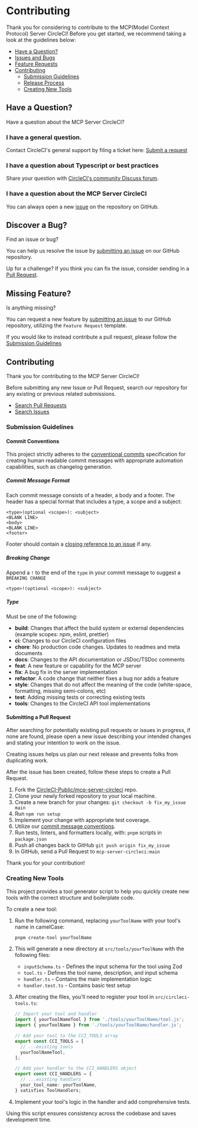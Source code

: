 # Contributing

Thank you for considering to contribute to the MCP(Model Context Protocol) Server CircleCI! Before you
get started, we recommend taking a look at the guidelines below:

- [Have a Question?](#question)
- [Issues and Bugs](#issue)
- [Feature Requests](#feature)
- [Contributing](#contribute)
  - [Submission Guidelines](#guidelines)
  - [Release Process](#release)
  - [Creating New Tools](#creating-tools)

## <a name="question"></a>Have a Question?

Have a question about the MCP Server CircleCI?

### I have a general question.

Contact CircleCI's general support by filing a ticket here:
[Submit a request](https://support.circleci.com/hc/en-us/requests/new)

### I have a question about Typescript or best practices

Share your question with
[CircleCI's community Discuss forum](https://discuss.circleci.com/).

### I have a question about the MCP Server CircleCI

You can always open a new [issue](https://github.com/CircleCI-Public/mcp-server-circleci/issues/new/choose) on the repository on GitHub.

## <a name="issue"></a>Discover a Bug?

Find an issue or bug?

You can help us resolve the issue by
[submitting an issue](https://github.com/CircleCI-Public/mcp-server-circleci/issues/new/choose)
on our GitHub repository.

Up for a challenge? If you think you can fix the issue, consider sending in a
[Pull Request](#pull).

## <a name="feature"></a>Missing Feature?

Is anything missing?

You can request a new feature by
[submitting an issue](https://github.com/CircleCI-Public/mcp-server-circleci/issues/new/choose)
to our GitHub repository, utilizing the `Feature Request` template.

If you would like to instead contribute a pull request, please follow the
[Submission Guidelines](#guidelines)

## <a name="contribute"></a>Contributing

Thank you for contributing to the MCP Server CircleCI!

Before submitting any new Issue or Pull Request, search our repository for any
existing or previous related submissions.

- [Search Pull Requests](https://github.com/CircleCI-Public/mcp-server-circleci/pulls?q=)
- [Search Issues](https://github.com/CircleCI-Public/mcp-server-circleci/issues?q=)

### <a name="guidelines"></a>Submission Guidelines

#### <a name="commit"></a>Commit Conventions

This project strictly adheres to the
[conventional commits](https://www.conventionalcommits.org/en/v1.0.0/)
specification for creating human readable commit messages with appropriate
automation capabilities, such as changelog generation.

##### Commit Message Format

Each commit message consists of a header, a body and a footer. The header has a
special format that includes a type, a scope and a subject:

```
<type>(optional <scope>): <subject>
<BLANK LINE>
<body>
<BLANK LINE>
<footer>
```

Footer should contain a
[closing reference to an issue](https://help.github.com/articles/closing-issues-via-commit-messages/)
if any.

##### Breaking Change

Append a `!` to the end of the `type` in your commit message to suggest a
`BREAKING CHANGE`

```
<type>!(optional <scope>): <subject>
```

##### Type

Must be one of the following:

- **build**: Changes that affect the build system or external dependencies
  (example scopes: npm, eslint, prettier)
- **ci**: Changes to our CircleCI configuration files
- **chore**: No production code changes. Updates to readmes and meta documents
- **docs**: Changes to the API documentation or JSDoc/TSDoc comments
- **feat**: A new feature or capability for the MCP server
- **fix**: A bug fix in the server implementation
- **refactor**: A code change that neither fixes a bug nor adds a feature
- **style**: Changes that do not affect the meaning of the code (white-space,
  formatting, missing semi-colons, etc)
- **test**: Adding missing tests or correcting existing tests
- **tools**: Changes to the CircleCI API tool implementations

#### <a name="pull"></a>Submitting a Pull Request

After searching for potentially existing pull requests or issues in progress, if
none are found, please open a new issue describing your intended changes and
stating your intention to work on the issue.

Creating issues helps us plan our next release and prevents folks from
duplicating work.

After the issue has been created, follow these steps to create a Pull Request.

1. Fork the
   [CircleCI-Public/mcp-server-circleci](https://github.com/CircleCI-Public/mcp-server-circleci)
   repo.
2. Clone your newly forked repository to your local machine.
3. Create a new branch for your changes: `git checkout -b fix_my_issue main`
4. Run `npm run setup`
5. Implement your change with appropriate test coverage.
6. Utilize our [commit message conventions](commit).
7. Run tests, linters, and formatters locally, with: `pnpm` scripts in `package.json`
8. Push all changes back to GitHub `git push origin fix_my_issue`
9. In GitHub, send a Pull Request to `mcp-server-circleci:main`

Thank you for your contribution!

### <a name="creating-tools"></a>Creating New Tools

This project provides a tool generator script to help you quickly create new tools with the correct structure and boilerplate code.

To create a new tool:

1. Run the following command, replacing `yourToolName` with your tool's name in camelCase:
   ```bash
   pnpm create-tool yourToolName
   ```

2. This will generate a new directory at `src/tools/yourToolName` with the following files:
   - `inputSchema.ts` - Defines the input schema for the tool using Zod
   - `tool.ts` - Defines the tool name, description, and input schema
   - `handler.ts` - Contains the main implementation logic
   - `handler.test.ts` - Contains basic test setup

3. After creating the files, you'll need to register your tool in `src/circleci-tools.ts`:
   ```typescript
   // Import your tool and handler
   import { yourToolNameTool } from './tools/yourToolName/tool.js';
   import { yourToolName } from './tools/yourToolName/handler.js';

   // Add your tool to the CCI_TOOLS array
   export const CCI_TOOLS = [
     // ...existing tools
     yourToolNameTool,
   ];

   // Add your handler to the CCI_HANDLERS object
   export const CCI_HANDLERS = {
     // ...existing handlers
     your_tool_name: yourToolName,
   } satisfies ToolHandlers;
   ```

4. Implement your tool's logic in the handler and add comprehensive tests.

Using this script ensures consistency across the codebase and saves development time.